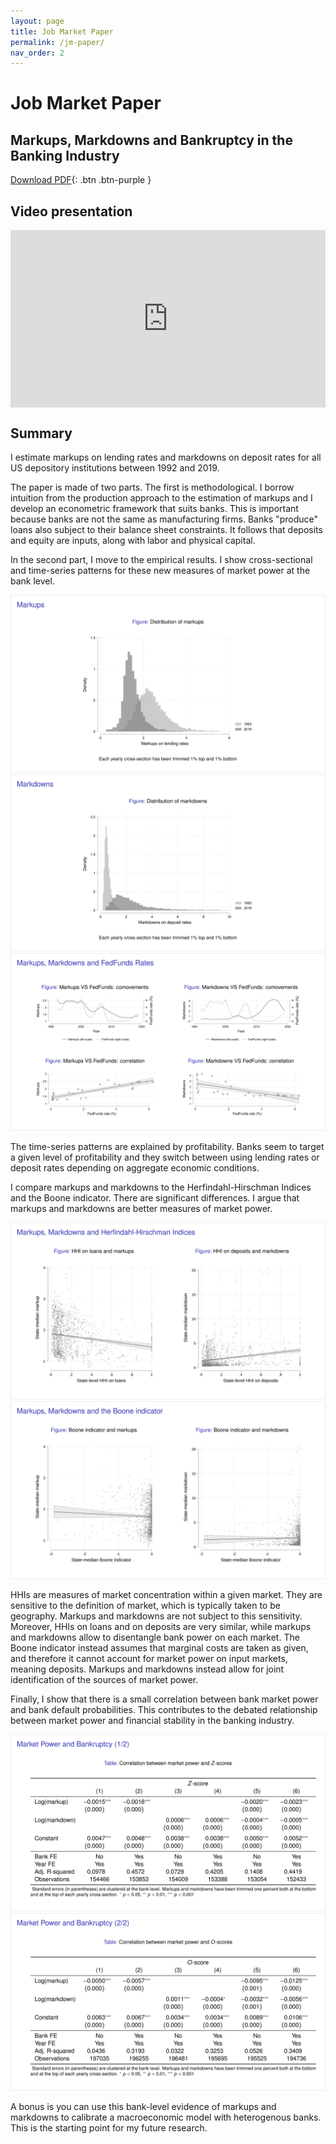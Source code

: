 ```yaml
---
layout: page
title: Job Market Paper
permalink: /jm-paper/
nav_order: 2
---
```


# Job Market Paper


## Markups, Markdowns and Bankruptcy in the Banking Industry

[Download PDF](../jmp.pdf){: .btn .btn-purple }


## Video presentation

<div>
<div style="position:relative;overflow:hidden;padding-top:56.25%;">
  <iframe style="position:absolute;top:0;left:0;bottom:0;right:0;width:100%;height:100%;" src="https://www.youtube.com/embed/2iQWpckADbY" frameborder="0" allow="accelerometer; autoplay; clipboard-write; encrypted-media; gyroscope; picture-in-picture" allowfullscreen></iframe>
</div>
</div>


## Summary

I estimate markups on lending rates and markdowns on deposit rates for all US depository institutions between 1992 and 2019.

The paper is made of two parts.
The first is methodological.
I borrow intuition from the production approach to the estimation of markups and I develop an econometric framework that suits banks.
This is important because banks are not the same as manufacturing firms.
Banks "produce" loans also subject to their balance sheet constraints.
It follows that deposits and equity are inputs, along with labor and physical capital.

In the second part, I move to the empirical results.
I show cross-sectional and time-series patterns for these new measures of market power at the bank level.

![Markups on lending rates](/assets/img/jmp-slide-0.png)
![Markups on lending rates](/assets/img/jmp-slide-1.png)
![Markups on lending rates](/assets/img/jmp-slide-2.png)

The time-series patterns are explained by profitability.
Banks seem to target a given level of profitability and they switch between using lending rates or deposit rates depending on aggregate economic conditions.

I compare markups and markdowns to the Herfindahl-Hirschman Indices and the Boone indicator.
There are significant differences.
I argue that markups and markdowns are better measures of market power.

![Markups on lending rates](/assets/img/jmp-slide-3.png)
![Markups on lending rates](/assets/img/jmp-slide-4.png)

HHIs are measures of market concentration within a given market.
They are sensitive to the definition of market, which is typically taken to be geography.
Markups and markdowns are not subject to this sensitivity.
Moreover, HHIs on loans and on deposits are very similar, while markups and markdowns allow to disentangle bank power on each market.
The Boone indicator instead assumes that marginal costs are taken as given, and therefore it cannot account for market power on input markets, meaning deposits.
Markups and markdowns instead allow for joint identification of the sources of market power.

Finally, I show that there is a small correlation between bank market power and bank default probabilities.
This contributes to the debated relationship between market power and financial stability in the banking industry.

![Markups on lending rates](/assets/img/jmp-slide-5.png)
![Markups on lending rates](/assets/img/jmp-slide-6.png)

A bonus is you can use this bank-level evidence of markups and markdowns to calibrate a macroeconomic model with heterogenous banks.
This is the starting point for my future research.
